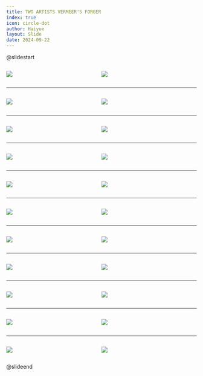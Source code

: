 ```yaml
---
title: TWO ARTISTS VERMEER'S FORGER
index: true
icon: circle-dot
author: Haiyue
layout: Slide
date: 2024-09-22
---
```

 
@slidestart

<div style="display:flex">
<div style="flex:1">

![](https://raw.githubusercontent.com/yclord/reading/refs/heads/master/english/Level-R/TWO%20ARTISTS%20VERMEER'S%20FORGER/001.webp)
</div>
<div style="flex:1">

![](https://raw.githubusercontent.com/yclord/reading/refs/heads/master/english/Level-R/TWO%20ARTISTS%20VERMEER'S%20FORGER/002.webp)
</div>
</div>

---

<div style="display:flex">
<div style="flex:1">

![](https://raw.githubusercontent.com/yclord/reading/refs/heads/master/english/Level-R/TWO%20ARTISTS%20VERMEER'S%20FORGER/003.webp)
</div>
<div style="flex:1">

![](https://raw.githubusercontent.com/yclord/reading/refs/heads/master/english/Level-R/TWO%20ARTISTS%20VERMEER'S%20FORGER/004.webp)
</div>
</div>

---

<div style="display:flex">
<div style="flex:1">

![](https://raw.githubusercontent.com/yclord/reading/refs/heads/master/english/Level-R/TWO%20ARTISTS%20VERMEER'S%20FORGER/005.webp)
</div>
<div style="flex:1">

![](https://raw.githubusercontent.com/yclord/reading/refs/heads/master/english/Level-R/TWO%20ARTISTS%20VERMEER'S%20FORGER/006.webp)
</div>
</div>

---

<div style="display:flex">
<div style="flex:1">

![](https://raw.githubusercontent.com/yclord/reading/refs/heads/master/english/Level-R/TWO%20ARTISTS%20VERMEER'S%20FORGER/007.webp)
</div>
<div style="flex:1">

![](https://raw.githubusercontent.com/yclord/reading/refs/heads/master/english/Level-R/TWO%20ARTISTS%20VERMEER'S%20FORGER/008.webp)
</div>
</div>

---

<div style="display:flex">
<div style="flex:1">

![](https://raw.githubusercontent.com/yclord/reading/refs/heads/master/english/Level-R/TWO%20ARTISTS%20VERMEER'S%20FORGER/009.webp)
</div>
<div style="flex:1">

![](https://raw.githubusercontent.com/yclord/reading/refs/heads/master/english/Level-R/TWO%20ARTISTS%20VERMEER'S%20FORGER/010.webp)
</div>
</div>

---

<div style="display:flex">
<div style="flex:1">

![](https://raw.githubusercontent.com/yclord/reading/refs/heads/master/english/Level-R/TWO%20ARTISTS%20VERMEER'S%20FORGER/011.webp)
</div>
<div style="flex:1">

![](https://raw.githubusercontent.com/yclord/reading/refs/heads/master/english/Level-R/TWO%20ARTISTS%20VERMEER'S%20FORGER/012.webp)
</div>
</div>

---

<div style="display:flex">
<div style="flex:1">

![](https://raw.githubusercontent.com/yclord/reading/refs/heads/master/english/Level-R/TWO%20ARTISTS%20VERMEER'S%20FORGER/013.webp)
</div>
<div style="flex:1">

![](https://raw.githubusercontent.com/yclord/reading/refs/heads/master/english/Level-R/TWO%20ARTISTS%20VERMEER'S%20FORGER/014.webp)
</div>
</div>

---

<div style="display:flex">
<div style="flex:1">

![](https://raw.githubusercontent.com/yclord/reading/refs/heads/master/english/Level-R/TWO%20ARTISTS%20VERMEER'S%20FORGER/015.webp)
</div>
<div style="flex:1">

![](https://raw.githubusercontent.com/yclord/reading/refs/heads/master/english/Level-R/TWO%20ARTISTS%20VERMEER'S%20FORGER/016.webp)
</div>
</div>

---

<div style="display:flex">
<div style="flex:1">

![](https://raw.githubusercontent.com/yclord/reading/refs/heads/master/english/Level-R/TWO%20ARTISTS%20VERMEER'S%20FORGER/017.webp)
</div>
<div style="flex:1">

![](https://raw.githubusercontent.com/yclord/reading/refs/heads/master/english/Level-R/TWO%20ARTISTS%20VERMEER'S%20FORGER/018.webp)
</div>
</div>

---

<div style="display:flex">
<div style="flex:1">

![](https://raw.githubusercontent.com/yclord/reading/refs/heads/master/english/Level-R/TWO%20ARTISTS%20VERMEER'S%20FORGER/019.webp)
</div>
<div style="flex:1">

![](https://raw.githubusercontent.com/yclord/reading/refs/heads/master/english/Level-R/TWO%20ARTISTS%20VERMEER'S%20FORGER/020.webp)
</div>
</div>

---

<div style="display:flex">
<div style="flex:1">

![](https://raw.githubusercontent.com/yclord/reading/refs/heads/master/english/Level-R/TWO%20ARTISTS%20VERMEER'S%20FORGER/021.webp)
</div>
<div style="flex:1">

![](https://raw.githubusercontent.com/yclord/reading/refs/heads/master/english/Level-R/TWO%20ARTISTS%20VERMEER'S%20FORGER/022.webp)
</div>
</div>

@slideend